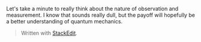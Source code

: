 Let's take a minute to really think about the nature of observation and measurement. I know that sounds really dull, but the payoff will hopefully be a better understanding of quantum mechanics.


> Written with [StackEdit](https://stackedit.io/).
<!--stackedit_data:
eyJoaXN0b3J5IjpbLTY0NzU2OTY4N119
-->